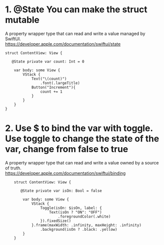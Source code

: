 # 1. @State You can make the struct mutable 

A property wrapper type that can read and write a value managed by SwiftUI. <br>
https://developer.apple.com/documentation/swiftui/state

    struct ContentView: View {
        
       @State private var count: Int = 0
        
        var body: some View {
            VStack {
                Text("\(count)")
                    .font(.largeTitle)
                Button("Increment"){
                    count += 1
                }
            }
        }
    }

# 2. Use $ to bind the var with toggle. Use toggle to change the state of the var, change from false to true

A property wrapper type that can read and write a value owned by a source of truth. <br>
https://developer.apple.com/documentation/swiftui/binding

        struct ContentView: View {
            
           @State private var isOn: Bool = false
            
            var body: some View {
                VStack {
                    Toggle(isOn: $isOn, label: {
                        Text(isOn ? "ON": "OFF")
                            .foregroundColor(.white)
                    }).fixedSize()
                }.frame(maxWidth: .infinity, maxHeight: .infinity)
                    .background(isOn ? .black: .yellow)
            }
        }

